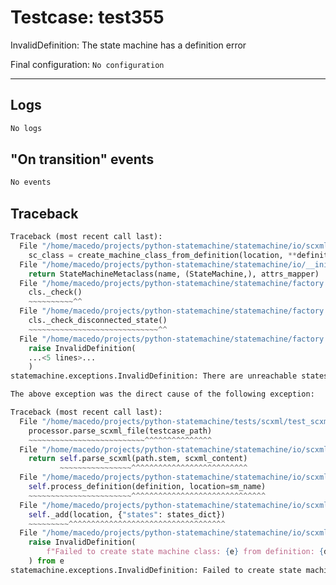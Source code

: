 # Testcase: test355

InvalidDefinition: The state machine has a definition error

Final configuration: `No configuration`

---

## Logs
```py
No logs
```

## "On transition" events
```py
No events
```

## Traceback
```py
Traceback (most recent call last):
  File "/home/macedo/projects/python-statemachine/statemachine/io/scxml/processor.py", line 114, in _add
    sc_class = create_machine_class_from_definition(location, **definition)
  File "/home/macedo/projects/python-statemachine/statemachine/io/__init__.py", line 140, in create_machine_class_from_definition
    return StateMachineMetaclass(name, (StateMachine,), attrs_mapper)  # type: ignore[return-value]
  File "/home/macedo/projects/python-statemachine/statemachine/factory.py", line 76, in __init__
    cls._check()
    ~~~~~~~~~~^^
  File "/home/macedo/projects/python-statemachine/statemachine/factory.py", line 122, in _check
    cls._check_disconnected_state()
    ~~~~~~~~~~~~~~~~~~~~~~~~~~~~~^^
  File "/home/macedo/projects/python-statemachine/statemachine/factory.py", line 191, in _check_disconnected_state
    raise InvalidDefinition(
    ...<5 lines>...
    )
statemachine.exceptions.InvalidDefinition: There are unreachable states. The statemachine graph should have a single component. Disconnected states: ['s1', 'fail']

The above exception was the direct cause of the following exception:

Traceback (most recent call last):
  File "/home/macedo/projects/python-statemachine/tests/scxml/test_scxml_cases.py", line 114, in test_scxml_usecase
    processor.parse_scxml_file(testcase_path)
    ~~~~~~~~~~~~~~~~~~~~~~~~~~^^^^^^^^^^^^^^^
  File "/home/macedo/projects/python-statemachine/statemachine/io/scxml/processor.py", line 30, in parse_scxml_file
    return self.parse_scxml(path.stem, scxml_content)
           ~~~~~~~~~~~~~~~~^^^^^^^^^^^^^^^^^^^^^^^^^^
  File "/home/macedo/projects/python-statemachine/statemachine/io/scxml/processor.py", line 34, in parse_scxml
    self.process_definition(definition, location=sm_name)
    ~~~~~~~~~~~~~~~~~~~~~~~^^^^^^^^^^^^^^^^^^^^^^^^^^^^^^
  File "/home/macedo/projects/python-statemachine/statemachine/io/scxml/processor.py", line 49, in process_definition
    self._add(location, {"states": states_dict})
    ~~~~~~~~~^^^^^^^^^^^^^^^^^^^^^^^^^^^^^^^^^^^
  File "/home/macedo/projects/python-statemachine/statemachine/io/scxml/processor.py", line 118, in _add
    raise InvalidDefinition(
        f"Failed to create state machine class: {e} from definition: {definition}"
    ) from e
statemachine.exceptions.InvalidDefinition: Failed to create state machine class: There are unreachable states. The statemachine graph should have a single component. Disconnected states: ['s1', 'fail'] from definition: {'states': {'s0': {'initial': True}, 's1': {}, 'pass': {'final': True, 'enter': [ExecuteBlock(ExecutableContent(actions=[LogAction(label='Outcome', expr="'pass'")]))]}, 'fail': {'final': True, 'enter': [ExecuteBlock(ExecutableContent(actions=[LogAction(label='Outcome', expr="'fail'")]))]}}}

```
